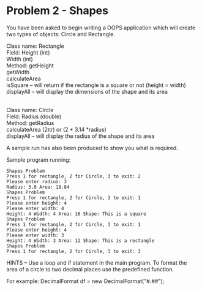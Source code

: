 ﻿# Problem 2 - Shapes

You have been asked to begin writing a OOPS application which will create two types of objects: Circle and Rectangle. 

Class name:	Rectangle<br />
Field:		Height (int)<br />
			Width (int)<br />
Method:		getHeight<br />
			getWidth<br />
			calculateArea<br />
			isSquare – will return if the rectangle is a square or not (height = width)<br />
			displayAll – will display the dimensions of the shape and its area<br /><br />

Class name:	Circle<br />
Field:		Radius (double)<br />
Method:		getRadius<br />
			calculateArea (2πr) or (2 * 3.14 *radius) <br />
			displayAll – will display the radius of the shape and its area<br />

A sample run has also been produced to show you what is required. <br />

Sample program running:<br />

```
Shapes Problem
Press 1 for rectangle, 2 for Circle, 3 to exit: 2
Please enter radius: 3
Radius: 3.0 Area: 18.84
Shapes Problem
Press 1 for rectangle, 2 for Circle, 3 to exit: 1
Please enter height: 4
Please enter width: 4
Height: 4 Width: 4 Area: 16 Shape: This is a square
Shapes Problem
Press 1 for rectangle, 2 for Circle, 3 to exit: 1
Please enter height: 4
Please enter width: 3
Height: 4 Width: 3 Area: 12 Shape: This is a rectangle
Shapes Problem
Press 1 for rectangle, 2 for Circle, 3 to exit: 3
```

HINTS – Use a loop and if statement in the main program. To format the area of a circle to two decimal places use the predefined function.

For example:  DecimalFormat df = new DecimalFormat("#.##"); 
